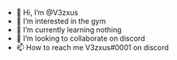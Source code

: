 - 👋 Hi, I’m @V3zxus
- 👀 I’m interested in the gym
- 🌱 I’m currently learning nothing
- 💞️ I’m looking to collaborate on discord
- 📫 How to reach me V3zxus#0001 on discord
<!---
V3zxus/V3zxus is a ✨ special ✨ repository because its `README.md` (this file) appears on your GitHub profile.
You can click the Preview link to take a look at your changes.
--->
